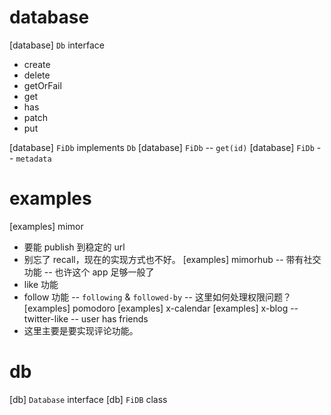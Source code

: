 # database

[database] `Db` interface

- create
- delete
- getOrFail
- get
- has
- patch
- put

[database] `FiDb` implements `Db`
[database] `FiDb` -- `get(id)`
[database] `FiDb` -- `metadata`

# examples

[examples] mimor
- 要能 publish 到稳定的 url
- 别忘了 recall，现在的实现方式也不好。
[examples] mimorhub -- 带有社交功能 -- 也许这个 app 足够一般了
- like 功能
- follow 功能 -- `following` & `followed-by` -- 这里如何处理权限问题？
[examples] pomodoro
[examples] x-calendar
[examples] x-blog -- twitter-like -- user has friends
- 这里主要是要实现评论功能。

# db

[db] `Database` interface
[db] `FiDB` class
